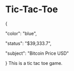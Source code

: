 # Tic-Tac-Toe

{

  "color": "blue",

  "status": "$39,333.7",

"subject": "Bitcoin Price USD"

}
This is a tic tac toe game.
